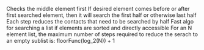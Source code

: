 Checks the middle element first
If desired element comes before or after first searched element, then it will search the first half or otherwise last half 
Each step reduces the contacts that need to be searched by half 
Fast algo for searching a list if elements are sorted and directly accessible 
For an N element list, the maximum number of steps required to reduce the serach to an empty sublist is: 
floorFunc(log_2(N)) + 1

